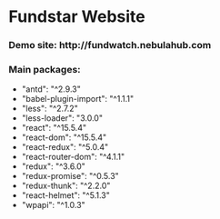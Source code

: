 <h1>Fundstar Website</h1>
<h3>Demo site: http://fundwatch.nebulahub.com</h3>

<h3>Main packages:</h3>
<ul>
    <li>"antd": "^2.9.3"</li>
    <li>"babel-plugin-import": "^1.1.1"</li>
    <li>"less": "^2.7.2"</li>
    <li>"less-loader": "3.0.0"</li>
    <li>"react": "^15.5.4"</li>
    <li>"react-dom": "^15.5.4"</li>
    <li>"react-redux": "^5.0.4"</li>
    <li>"react-router-dom": "^4.1.1"</li>
    <li>"redux": "^3.6.0"</li>
    <li>"redux-promise": "^0.5.3"</li>
    <li>"redux-thunk": "^2.2.0"</li>
    <li>"react-helmet": "^5.1.3"</li>
    <li>"wpapi": "^1.0.3"</li>
</ul>